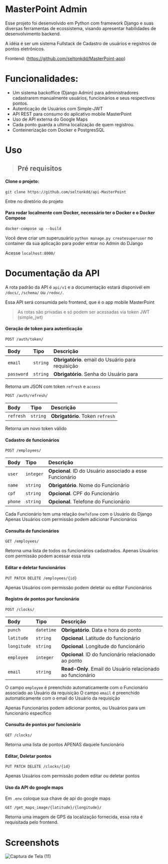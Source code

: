 # MasterPoint Admin

Esse projeto foi desenvolvido em Python com framework Django e suas diversas ferramentas de ecossistema, visando apresentar habilidades de desenvolvimento backend.

A idéia é ser um sistema Fullstack de Cadastro de usuários e registros de pontos eletrônicos.

Frontend: (https://github.com/seltonkdd/MasterPoint-app)

# Funcionalidades:

- Um sistema backoffice (Django Admin) para administradores cadastrarem manualmente usuários, funcionários e seus respectivos pontos.
- Autenticação de Usuários com Simple-JWT
- API REST para consumo do aplicativo mobile MasterPoint
- Uso de API externa do Google Maps
- Cada ponto guarda a ultima localização de quem registrou.
- Conteinerização com Docker e PostgresSQL
  
# Uso

> ## Pré requisitos

#### Clone o projeto:
    git clone https://github.com/seltonkdd/api-MasterPoint

Entre no diretório do projeto

#### Para rodar localmente com Docker, necessário ter o Docker e o Docker Compose
    docker-compose up --build

Você deve criar um superusuário `python manage.py createsuperuser` no container da sua aplicação para poder entrar no Admin do DJango

Acesse `localhost:8000/`

# Documentação da API

A rota padrão da API é `api/v1` e a documentação estará disponivél em `/docs/`, `/schema/` ou `/redoc/`.

Essa API será consumida pelo frontend, que é o app mobile MasterPoint

> As rotas são privadas e só podem ser acessadas via token JWT (simple_jwt)

#### Geração de token para autenticação

    POST /auth/token/

| Body   | Tipo       | Descrição                           |
| :---------- | :--------- | :---------------------------------- |
| `email` | `string` | **Obrigatório**. email do Usuário para requisição | 
| `password` | `string` | **Obrigatório**. Senha do Usuário para |

Retorna um JSON com token `refresh` e `access`

    POST /auth/refresh/

| Body   | Tipo       | Descrição                           |
| :---------- | :--------- | :---------------------------------- |
| `refresh` | `string` | **Obrigatório**. Token `refresh`|

Retorna um novo token válido

#### Cadastro de funcionários
    POST /employees/

| Body   | Tipo       | Descrição                           |
| :---------- | :--------- | :---------------------------------- |
| `user` | `integer` | **Opcional**. ID do Usuário associado a esse Funcionário | 
| `name` | `string` | **Obrigatório**. Nome do Funcionário |
| `cpf` | `string` | **Opcional**. CPF do Funcionário |
| `phone` | `string` | **Opcional**. Telefone do Funcionário |

Cada Funcionário tem uma relação `OneToTone` com o Usuário do Django
Apenas Usuários com permissão podem adicionar Funcionários

#### Consulta de funcionários
    GET /employees/

Retorna uma lista de todos os funcionários cadastrados. Apenas Usuários com permissão podem acessar essa rota

#### Editar e deletar funcionários
    PUT PATCH DELETE /employees/{id}

Apenas Usuários com permissão podem deletar ou editar Funcionários

#### Registro de pontos por funcionário
    POST /clocks/

| Body   | Tipo       | Descrição                           |
| :---------- | :--------- | :---------------------------------- |
| `punch` | `datetime` | **Obrigatório**. Data e hora do ponto | 
| `latitude` | `string` | **Opcional**. Latitude do funcionário |
| `longitude` | `string` | **Opcional**. Longitude do funcionário |
| `employee` | `integer` | **Opcional**. ID do funcionário relacionado ao ponto |
| `email` | `string` | **Read-Only**. Email do Usuário relacionado ao funcionário |

O campo `employee` é preenchido automaticamente com o Funcionário associado ao Usuário da requisição
O campo `email` é preenchido automaticamente com o email do Usuário da requisição

Apenas Funcionários podem adicionar pontos, ou Usuários para um funcionário específico

#### Consulta de pontos por funcionário
    GET /clocks/

Retorna uma lista de pontos APENAS daquele funcionário

#### Editar, Deletar pontos
    PUT PATCH DELETE /clocks/{id}

Apenas Usuários com permissão podem editar ou deletar pontos

#### Uso da API do google maps
Em `.env` coloque sua chave de api do google maps

    GET /get_maps_image/{latitude}/{longitude}/

Retorna uma imagem de GPS da localização fornecida, essa rota é requisitada pelo frontend.

# Screenshots
![Captura de Tela (11)](https://github.com/user-attachments/assets/69f11a13-26af-499b-b341-f3fa6c5eafcb)

